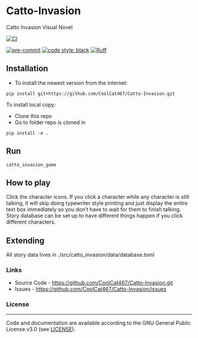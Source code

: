 # Catto-Invasion
Catto Invasion Visual Novel

[![CI](https://github.com/CoolCat467/Catto-Invasion/actions/workflows/ci.yml/badge.svg?branch=main)](https://github.com/CoolCat467/Catto-Invasion/actions/workflows/ci.yml)
<!-- BADGIE TIME -->

[![pre-commit](https://img.shields.io/badge/pre--commit-enabled-brightgreen?logo=pre-commit)](https://github.com/pre-commit/pre-commit)
[![code style: black](https://img.shields.io/badge/code_style-black-000000.svg)](https://github.com/psf/black)
[![Ruff](https://img.shields.io/endpoint?url=https://raw.githubusercontent.com/astral-sh/ruff/main/assets/badge/v2.json)](https://github.com/astral-sh/ruff)

<!-- END BADGIE TIME -->

## Installation
- To install the newest version from the internet:
```console
pip install git+https://github.com/CoolCat467/Catto-Invasion.git
```

To install local copy:
- Clone this repo
- Go to folder repo is cloned in
```console
pip install -e .
```

## Run
```console
catto_invasion_game
```

## How to play
Click the character icons. If you click a character while any character
is still talking, it will skip doing typewriter style printing and just
display the entire text box immediately so you don't have to wait for
them to finish talking. Story database can be set up to have different
things happen if you click different characters.

## Extending
All story data lives in ./src/catto_invasion/data/database.toml


### Links
* Source Code - https://github.com/CoolCat467/Catto-Invasion.git
* Issues      - https://github.com/CoolCat467/Catto-Invasion/issues

### License
-------
Code and documentation are available according to the GNU General Public License v3.0 (see [LICENSE](https://github.com/CoolCat467/Catto-Invasion/blob/HEAD/LICENSE)).

